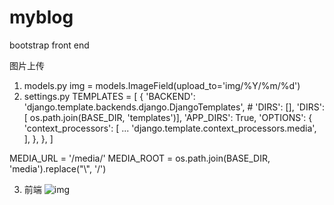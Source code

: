 # myblog
bootstrap front end

图片上传
1. models.py
    img = models.ImageField(upload_to='img/%Y/%m/%d')
2. settings.py
    TEMPLATES = [
    {
        'BACKEND': 'django.template.backends.django.DjangoTemplates',
        # 'DIRS': [],
        'DIRS': [ os.path.join(BASE_DIR, 'templates')],
        'APP_DIRS': True,
        'OPTIONS': {
            'context_processors': [
                ...
                'django.template.context_processors.media',
            ],
        },
    },
]

MEDIA_URL = '/media/'
MEDIA_ROOT = os.path.join(BASE_DIR, 'media').replace("\\", '/')

3. 前端
    <img src="{{ MEDIA_URL }}{{ article.img }}" class="img-responsive" alt="img"></a>


